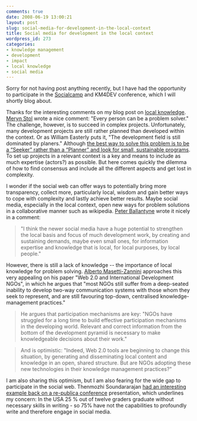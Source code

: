 ```yaml
---
comments: true
date: 2008-06-19 13:00:21
layout: post
slug: social-media-for-development-in-the-local-context
title: Social media for development in the local context
wordpress_id: 273
categories:
- knowledge management
- development
- impact
- local knowledge
- social media
---
```


Sorry for not having post anything recently, but I have had the opportunity to participate in the [Socialcamp](http://socialcamp.mixxt.de/) and KM4DEV conference, which I will shortly blog about.

Thanks for the interesting comments on my blog post on [local knowledge](http://www.crisscrossed.net/2008/05/12/complexity-trap-local-vs-global-knowledge-in-development-work/). [Meryn Stol](http://del.icio.us/meryn) wrote a nice comment: "Every person can be a problem solver." The challenge, however, is to succeed in complex projects. Unfortunately, many development projects are still rather planned than developed within the context. Or as William Easterly puts it, "The development field is still dominated by planers." Although  [the best way to solve this problem is to be a “Seeker” rather than a “Planner” and look for small, sustainable programs](http://kirstyne.wordpress.com/2007/09/18/the-white-mans-burden-what-you-probably-never-knew-about-poverty/). To set up projects in a relevant context is a key and means to include as much expertise (actors?) as possible. But here comes quickly the dilemma of how to find consensus and include all the different aspects and get lost in complexity.

I wonder if the social web can offer ways to potentially bring more transparency, collect more, particularly local, wisdom and gain better ways to cope with complexity and lastly achieve better results. Maybe social media, especially in the local context, open new ways for problem solutions in a collaborative manner such as wikipedia. [Peter Ballantyne](http://www.euforic.org/) wrote it nicely in a comment:


> "I think the newer social media have a huge potential to strengthen the local basis and focus of much development work, by creating and sustaining demands, maybe even small ones, for information expertise and knowledge that is local, for local purposes, by local people."


However, there is still a lack of knowledge -- the importance of local knowledge for problem solving. [Alberto Masetti-Zannini](http://globalab.wordpress.com/) approaches this very appealing on his paper "Web 2.0 and International Development NGOs", in which he argues that "most NGOs still suffer from a deep-seated inability to develop two-way communication systems with those whom they seek to represent, and are still favouring top-down, centralised knowledge-management practices."


> He argues that participation mechanisms are key: "NGOs have struggled for a long time to build effective participation mechanisms in the developing world. Relevant and correct information from the bottom of the development pyramid is necessary to make knowledgeable decisions about their work."




> And is optimistic: "Indeed, Web 2.0 tools are beginning to change this situation, by generating and disseminating local content and knowledge in an open, shared structure. But are NGOs adopting these new technologies in their knowledge management practices?"


I am also sharing this optimism, but I am also fearing for the wide gap to participate in the social web.  Thenmozhi Soundararajan [had an interesting example  back on a re-publica conference](http://www.hobnox.com/index.1042.html?stg[content_id]=9f4a95e0eff4123925ce2977fc64c6af&random=d4f21ecitizen) presentation, which underlines my concern: In the USA 25 % out of twelve graders graduate without necessary skills in writing - so 75% have not the capabilities to profoundly write and therefore engage in social media.
